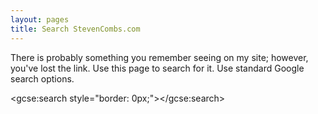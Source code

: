 ```yaml
---
layout: pages
title: Search StevenCombs.com
---
```


<!--<img class="category" src="http://www.stevencombs.com/images/design/search.svg" />-->

There is probably something you remember seeing on my site; however, you've lost the link. Use this page to search for it. Use standard Google search options.

<script>
  (function() {
    var cx = '006409210940588294859:erp-bj2kq1o';
    var gcse = document.createElement('script');
    gcse.type = 'text/javascript';
    gcse.async = true;
    gcse.src = (document.location.protocol == 'https:' ? 'https:' : 'http:') +
        '//www.google.com/cse/cse.js?cx=' + cx;
    var s = document.getElementsByTagName('script')[0];
    s.parentNode.insertBefore(gcse, s);
  })();
</script>
<gcse:search style="border: 0px;"></gcse:search>
